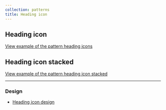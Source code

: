 ```yaml
---
collection: patterns
title: Heading icon
---
```


## Heading icon

<a href="https://vanilla-framework.github.io/vanilla-framework/examples/patterns/heading-icon/"
  class="js-example">
  View example of the pattern heading icons
</a>

## Heading icon stacked

<a href="https://vanilla-framework.github.io/vanilla-framework/examples/patterns/heading-icon-stacked/"
  class="js-example">
  View example of the pattern heading icon stacked
</a>

<hr />

### Design

* [Heading icon design](https://github.com/ubuntudesign/vanilla-design/tree/master/Heading%20icon)
